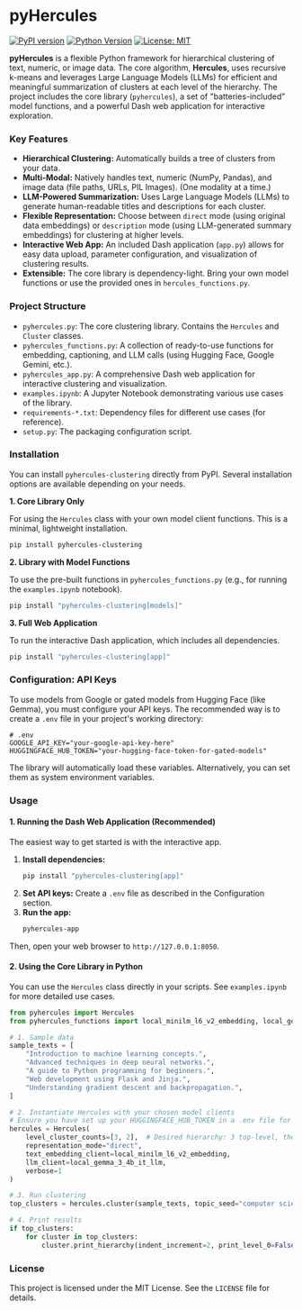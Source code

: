 # pyHercules

[![PyPI version](https://badge.fury.io/py/pyhercules-clustering.svg)](https://badge.fury.io/py/pyhercules-clustering)
[![Python Version](https://img.shields.io/badge/python-3.9+-blue.svg)](https://www.python.org/downloads/)
[![License: MIT](https://img.shields.io/badge/License-MIT-yellow.svg)](https://opensource.org/licenses/MIT)

**pyHercules** is a flexible Python framework for hierarchical clustering of text, numeric, or image data. The core algorithm, **Hercules**, uses recursive k-means and leverages Large Language Models (LLMs) for efficient and meaningful summarization of clusters at each level of the hierarchy. The project includes the core library (`pyhercules`), a set of "batteries-included" model functions, and a powerful Dash web application for interactive exploration.

### Key Features

-   **Hierarchical Clustering:** Automatically builds a tree of clusters from your data.
-   **Multi-Modal:** Natively handles text, numeric (NumPy, Pandas), and image data (file paths, URLs, PIL Images). (One modality at a time.)
-   **LLM-Powered Summarization:** Uses Large Language Models (LLMs) to generate human-readable titles and descriptions for each cluster.
-   **Flexible Representation:** Choose between `direct` mode (using original data embeddings) or `description` mode (using LLM-generated summary embeddings) for clustering at higher levels.
-   **Interactive Web App:** An included Dash application (`app.py`) allows for easy data upload, parameter configuration, and visualization of clustering results.
-   **Extensible:** The core library is dependency-light. Bring your own model functions or use the provided ones in `hercules_functions.py`.

### Project Structure

-   `pyhercules.py`: The core clustering library. Contains the `Hercules` and `Cluster` classes.
-   `pyhercules_functions.py`: A collection of ready-to-use functions for embedding, captioning, and LLM calls (using Hugging Face, Google Gemini, etc.).
-   `pyhercules_app.py`: A comprehensive Dash web application for interactive clustering and visualization.
-   `examples.ipynb`: A Jupyter Notebook demonstrating various use cases of the library.
-   `requirements-*.txt`: Dependency files for different use cases (for reference).
-   `setup.py`: The packaging configuration script.

### Installation

You can install `pyhercules-clustering` directly from PyPI. Several installation options are available depending on your needs.

**1. Core Library Only**

For using the `Hercules` class with your own model client functions. This is a minimal, lightweight installation.

```bash
pip install pyhercules-clustering
```

**2. Library with Model Functions**

To use the pre-built functions in `pyhercules_functions.py` (e.g., for running the `examples.ipynb` notebook).

```bash
pip install "pyhercules-clustering[models]"
```

**3. Full Web Application**

To run the interactive Dash application, which includes all dependencies.

```bash
pip install "pyhercules-clustering[app]"
```

### Configuration: API Keys

To use models from Google or gated models from Hugging Face (like Gemma), you must configure your API keys. The recommended way is to create a `.env` file in your project's working directory:

```env
# .env
GOOGLE_API_KEY="your-google-api-key-here"
HUGGINGFACE_HUB_TOKEN="your-hugging-face-token-for-gated-models"
```

The library will automatically load these variables. Alternatively, you can set them as system environment variables.

### Usage

#### 1. Running the Dash Web Application (Recommended)

The easiest way to get started is with the interactive app.

1.  **Install dependencies:**
    ```bash
    pip install "pyhercules-clustering[app]"
    ```
2.  **Set API keys:** Create a `.env` file as described in the Configuration section.
3.  **Run the app:**
    ```bash
    pyhercules-app
    ```

Then, open your web browser to `http://127.0.0.1:8050`.

#### 2. Using the Core Library in Python

You can use the `Hercules` class directly in your scripts. See `examples.ipynb` for more detailed use cases.

```python
from pyhercules import Hercules
from pyhercules_functions import local_minilm_l6_v2_embedding, local_gemma_3_4b_it_llm

# 1. Sample data
sample_texts = [
    "Introduction to machine learning concepts.",
    "Advanced techniques in deep neural networks.",
    "A guide to Python programming for beginners.",
    "Web development using Flask and Jinja.",
    "Understanding gradient descent and backpropagation.",
]

# 2. Instantiate Hercules with your chosen model clients
# Ensure you have set up your HUGGINGFACE_HUB_TOKEN in a .env file for Gemma
hercules = Hercules(
    level_cluster_counts=[3, 2],  # Desired hierarchy: 3 top-level, then subdivide
    representation_mode="direct",
    text_embedding_client=local_minilm_l6_v2_embedding,
    llm_client=local_gemma_3_4b_it_llm,
    verbose=1
)

# 3. Run clustering
top_clusters = hercules.cluster(sample_texts, topic_seed="computer science topics")

# 4. Print results
if top_clusters:
    for cluster in top_clusters:
        cluster.print_hierarchy(indent_increment=2, print_level_0=False)
```

### License

This project is licensed under the MIT License. See the `LICENSE` file for details.
